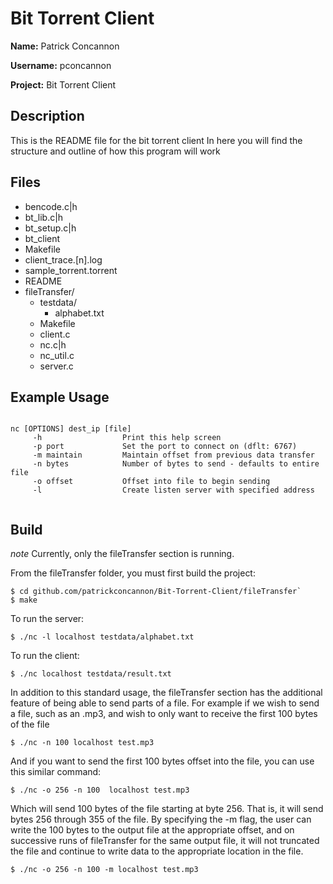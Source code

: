 # Bit Torrent Client
**Name:** Patrick Concannon

**Username:** pconcannon

**Project:** Bit Torrent Client

## Description
This is the README file for the bit torrent client
In here you will find the structure and outline of how this program will work

## Files
* bencode.c|h
* bt_lib.c|h
* bt_setup.c|h
* bt_client
* Makefile
* client_trace.[n].log
* sample_torrent.torrent
* README
* fileTransfer/
  - testdata/
    - alphabet.txt
  - Makefile
  - client.c
  - nc.c|h
  -  nc_util.c
  - server.c

## Example Usage

```

nc [OPTIONS] dest_ip [file]
	 -h          		 Print this help screen
	 -p port     		 Set the port to connect on (dflt: 6767)
	 -m maintain     	 Maintain offset from previous data transfer
   	 -n bytes    		 Number of bytes to send - defaults to entire file
	 -o offset   		 Offset into file to begin sending
	 -l          		 Create listen server with specified address
   
```

## Build

*note* Currently, only the fileTransfer section is running. 

From the fileTransfer folder, you must first build the project:
```
$ cd github.com/patrickconcannon/Bit-Torrent-Client/fileTransfer`
$ make 
```

To run the server:
```
$ ./nc -l localhost testdata/alphabet.txt
```

To run the client:
```
$ ./nc localhost testdata/result.txt
```

In addition to this standard usage, the fileTransfer section has the additional feature of being able to send parts of a file. For example if we wish to send a file, such as an .mp3, and wish to only want to receive the first 100 bytes of the file
```
$ ./nc -n 100 localhost test.mp3
```
And if you want to send the first 100 bytes offset into the file, you can use this similar command:
```
$ ./nc -o 256 -n 100  localhost test.mp3
```
Which will send 100 bytes of the file starting at byte 256. That is, it will send bytes 256 through 355
of the file.
By specifying the -m flag, the user can write the 100 bytes to the output file at the appropriate offset, and on successive runs of fileTransfer for the same output file, it will not truncated the file and continue to write data to the appropriate location in the file.
```
$ ./nc -o 256 -n 100 -m localhost test.mp3
```
